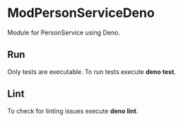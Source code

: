 # ModPersonServiceDeno
Module for PersonService using Deno.

## Run
Only tests are executable. To run tests execute **deno test**.

## Lint
To check for linting issues execute **deno lint**.